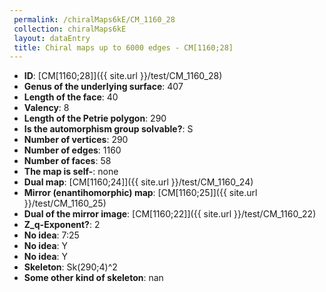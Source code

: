 ```yaml
--- 
 permalink: /chiralMaps6kE/CM_1160_28 
 collection: chiralMaps6kE
 layout: dataEntry
 title: Chiral maps up to 6000 edges - CM[1160;28]
---
```


- **ID**: [CM[1160;28]]({{ site.url }}/test/CM_1160_28)
- **Genus of the underlying surface**: 407
- **Length of the face**: 40
- **Valency**: 8
- **Length of the Petrie polygon**: 290
- **Is the automorphism group solvable?**: S
- **Number of vertices**: 290
- **Number of edges**: 1160
- **Number of faces**: 58
- **The map is self-**: none
- **Dual map**: [CM[1160;24]]({{ site.url }}/test/CM_1160_24)
- **Mirror (enantihomorphic) map**: [CM[1160;25]]({{ site.url }}/test/CM_1160_25)
- **Dual of the mirror image**: [CM[1160;22]]({{ site.url }}/test/CM_1160_22)
- **Z_q-Exponent?**: 2
- **No idea**:  7:25
- **No idea**: Y
- **No idea**: Y
- **Skeleton**: Sk(290;4)^2
- **Some other kind of skeleton**: nan
